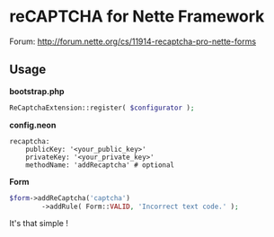 reCAPTCHA for Nette Framework
=============================

Forum: http://forum.nette.org/cs/11914-recaptcha-pro-nette-forms


Usage
-----

**bootstrap.php**
```php
ReCaptchaExtension::register( $configurator );
```


**config.neon**

```
recaptcha:
	publicKey: '<your_public_key>'
	privateKey: '<your_private_key>'
	methodName: 'addRecaptcha' # optional
```


**Form**

```php
$form->addReCaptcha('captcha')
		->addRule( Form::VALID, 'Incorrect text code.' );
```

It's that simple !
